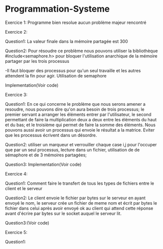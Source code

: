 # Programmation-Systeme
Exercice 1: Programme bien resolue aucun problème majeur rencontré

Exercice 2:

Question1: La valeur finale dans la mémoire partagée est 300

Question2: Pour résoudre ce problème nous pouvons utiliser la bibliothèque #include<semaphore.h>
pour bloquer l'utilisation anarchique de la mémoire partager par les trois processus

-Il faut bloquer des processus pour qu'un seul travaille et les autres attendent la fin pour agir. Utilisation de semaphore

Implementation(Voir code)

Exercice 3:

Question1: En ce qui concerne le problème que nous serons amener a resoudre,
nous pouvons dire qu'on aura besoin de trois processus; le premier servant a arranger les éléments entrer par l'utilisateur, 
le second permettant de faire la multiplication deux a deux entre les éléments du haut et du bas; et le troisième qui permet de faire la somme des éléments. Nous pouvons aussi avoir un processus qui envoie le résultat a la matrice.
Eviter que les processus écrivent dans un désordre.

Question2: utiliser un marqueur et verrouiller chaque case i,j pour l'occuper que par un seul processus, lecture dans un fichier, utilisation de de sémaphore et de 3 mémoires partagées;

Question3: Implementation(Voir code)

Exercice 4:

Question1: Comment faire le transfert de tous les types de fichiers entre le client et le serveur

Question2: Le client envoie le fichier par bytes sur le serveur en ayant envoyé le nom, le serveur crée un fichier de meme nom et écrit par bytes le fichier dans celui après avoir envoyé ok au client qui attend cette réponse avant d'écrire par bytes sur le socket auquel le serveur lit.

Question3:(Voir code)

Exercice 5:

Question1:
